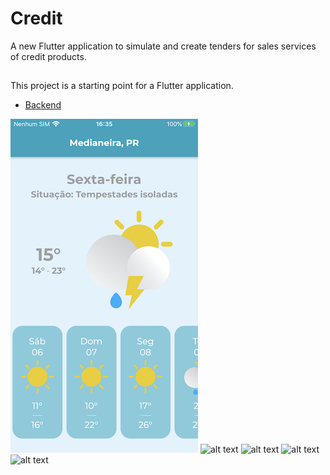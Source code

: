 # Credit

A new Flutter application to simulate and create tenders for sales services of credit products.

## 

This project is a starting point for a Flutter application.

* [Backend](https://github.com/rodrigorafaeldamaceno/credit_simulator_backend)

![alt text](https://raw.githubusercontent.com/rodrigorafaeldamaceno/clima_hoje/master/assets/readme/home.jpeg)
![alt text](https://raw.githubusercontent.com/rodrigorafaeldamaceno/clima_hoje/master/assets/readme/infos.jpeg)
![alt text](https://raw.githubusercontent.com/rodrigorafaeldamaceno/clima_hoje/master/assets/readme/taxas.jpeg)
![alt text](https://raw.githubusercontent.com/rodrigorafaeldamaceno/clima_hoje/master/assets/readme/proposta.jpeg)
![alt text](https://raw.githubusercontent.com/rodrigorafaeldamaceno/clima_hoje/master/assets/readme/listagem.jpeg)

